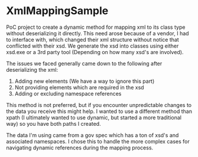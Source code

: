 # XmlMappingSample
PoC project to create a dynamic method for mapping xml to its class type without deserializing it directly. This need arose because of a vendor, I had to interface with, which changed their xml structure without notice that conflicted with their xsd. We generate the xsd into classes using either xsd.exe or a 3rd party tool (Depending on how many xsd's are involved).

The issues we faced generally came down to the following after deserializing the xml:
1. Adding new elements (We have a way to ignore this part)
2. Not providing elements which are required in the xsd
3. Adding or excluding namespace references

This method is not preferred, but if you encounter unpredictable changes to the data you receive this might help. I wanted to use a different method than xpath (I ultimately wanted to use dynamic, but started a more traditional way) so you have both paths I created.

The data I'm using came from a gov spec which has a ton of xsd's and associated namespaces. I chose this to handle the more complex cases for navigating dynamic references during the mapping process.
